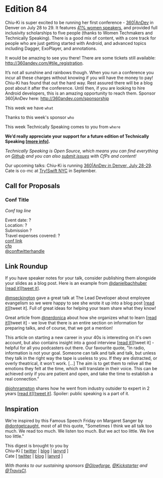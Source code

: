 # Edition 84

Chiu-Ki is super excited to be running her first conference - [360|AnDev](http://360andev.com/) in Denver on July 28 to 29. It features [41% women speakers](http://360andev.com/speakers/), and provided full inclusivity scholarships to five people (thanks to Women Techmakers and Technically Speaking). There is a good mix of content, with a core track for people who are just getting started with Android, and advanced topics including Dagger, ExoPlayer, and annotations.

It would be amazing to see you there! There are some tickets still available: http://360andev.com/#tile_registration. 

It’s not all sunshine and rainbows though. When you run a conference you incur all these charges without knowing if you will have the money to pay! Chiu-Ki has found that out the hard way. Rest assured there will be a blog post about it after the conference. Until then, if you are looking to hire Android developers, this is an amazing opportunity to reach them. Sponsor 360|AnDev here: http://360andev.com/sponsorship

This week we have `what`

Thanks to this week's sponsor `who`

This week Technically Speaking comes to you from `where` 

**We’d really appreciate your support for a future edition of Technically Speaking [[more info](http://www.techspeak.email/sponsorship/)].**  

*Technically Speaking is Open Source, which means you can find everything on [Github](https://github.com/catehstn/technically-speaking/) and you can also [submit issues](https://github.com/catehstn/technically-speaking/issues/new) with CfPs and content!*  

Our upcoming talks: Chiu-Ki is running [360|AnDev in Denver, July 28-29](http://360andev.com/). Cate is co-mc at [Try!Swift NYC](http://www.tryswiftnyc.com/) in September.

## Call for Proposals

### Conf Title  
*Conf tag line* 
 
Event date: ?  
Location: ?  
Submission ?  
Travel expenses covered: ?  
[conf link](?)  
[cfp](?)  
[@conftwitterhandle](?)



## Link Roundup

If you have speaker notes for your talk, consider publishing them alongside your slides as a blog post. Here is an example from [@danielbachhuber](https://twitter.com/danielbachhuber) [[read it](http://bit.ly/29fWsXV)][[tweet it](https://twitter.com/home?status=My%20condolences,%20you're%20now%20the%20maintainer%20of%20a%20popular%20open%20source%20project%20by%20%40danielbachhuber%20http%3A//bit.ly/29fWsXV%20via%20%40techspeakdigest)].  

[@mseckington](http://twitter.com/mseckington) gave a great talk at The Lead Developer about employee evangelism so we were happy to see she wrote it up into a blog post [[read it](http://missgeeky.com/2016/07/07/employee-evangelism-make-team-badass/)][tweet it]. Full of great ideas for helping your team share what they know!

Great article from [@nerdonica](http://twitter.com/nerdonica) about how she organizes what to learn [[read it](https://mathonsunday.github.io/blog/post/my-method/)][tweet it] - we love that there is an entire section on information for preparing talks, and of course, that we got a mention!

This article on starting a new career in your 40s is interesting on it's own account, but also contains insight into a good interview [[read it](http://www.lennyletter.com/work/a444/screw-mastery/)][tweet it] - helpful for all you podcasters out there. Our favourite quote, "In radio, information is not your goal. Someone can talk and talk and talk, but unless they talk in the right way the tape is useless to you. If they are distracted, or overly theatrical, it won't work. [...] The aim is to get them to relive all the emotions they felt at the time, which will translate in their voice. This can be achieved only if you are patient and open, and take the time to establish a real connection."

[@johnrampton](twitter.com/johnrampton) shares how he went from industry outsider to expert in 2 years [[read it](http://on.inc.com/29dHUDK)][[tweet it](https://twitter.com/home?status=How%20I%20Went%20From%20Industry%20Outsider%20to%20Expert%20in%202%20Years%20by%20%40johnrampton%20http%3A//on.inc.com/29dHUDK%20via%20%40techspeakdigest)]. Spoiler: public speaking is a part of it.  

## Inspiration

We're inspired by this Famous Speech Friday on Margaret Sanger by [@dontgetcaught](http://twitter.com/dontgetcaught), most of all this quote, "Sometimes I think we all talk too much. We read too much. We listen too much. But we act too little. We live too little."  
  
  
This digest is brought to you by  
Chiu-Ki [ [twitter](https://twitter.com/chiuki) | [blog](http://blog.sqisland.com/) | [lanyrd](http://lanyrd.com/profile/chiuki/) ]  
Cate [ [twitter](https://twitter.com/catehstn) | [blog](http://www.catehuston.com/blog/) | [lanyrd](http://lanyrd.com/profile/catehstn/) ]

*With thanks to our sustaining sponsors [@Glowforge](http://twitter.com/glowforge), [@Kickstarter](http://twitter.com/kickstarter) and [@TravisCI](http://twitter.com/travisci).*
